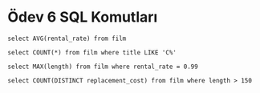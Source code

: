 # Ödev 6 SQL Komutları

```
select AVG(rental_rate) from film
```

```
select COUNT(*) from film where title LIKE 'C%'
```

```
select MAX(length) from film where rental_rate = 0.99
```

```
select COUNT(DISTINCT replacement_cost) from film where length > 150
```